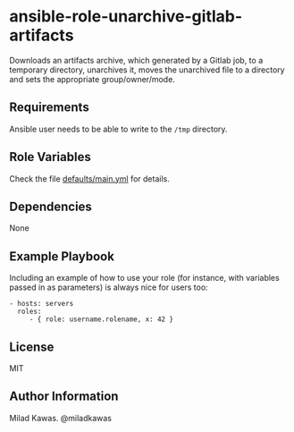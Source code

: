 ansible-role-unarchive-gitlab-artifacts
=========

Downloads an artifacts archive, which generated by a Gitlab job, to a temporary directory, unarchives it, moves the unarchived file to a directory and sets the appropriate group/owner/mode.

Requirements
------------

Ansible user needs to be able to write to the `/tmp` directory.

Role Variables
--------------

Check the file [defaults/main.yml](./defaults/main.yml) for details.

Dependencies
------------

None

Example Playbook
----------------

Including an example of how to use your role (for instance, with variables passed in as parameters) is always nice for users too:

    - hosts: servers
      roles:
         - { role: username.rolename, x: 42 }

License
-------

MIT

Author Information
------------------

Milad Kawas. @miladkawas
